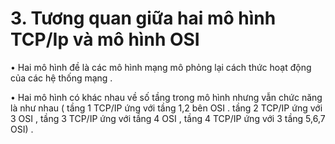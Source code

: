 
# 3.	Tương quan giữa hai mô hình TCP/Ip và mô hình OSI 

•	Hai mô hình đề là các mô hình mạng mô phỏng lại cách thức hoạt động của các hệ thống mạng .

•	Hai mô hình có khác nhau về số tầng trong mô hình nhưng vẫn chức năng là như nhau ( tầng 1 TCP/IP ứng với tầng 1,2 bên OSI . tầng 2 TCP/IP ứng với 3 OSI , tầng 3 TCP/IP ứng với tầng 4 OSI , tầng 4 TCP/IP ứng với 3 tầng 5,6,7 OSI)  .
